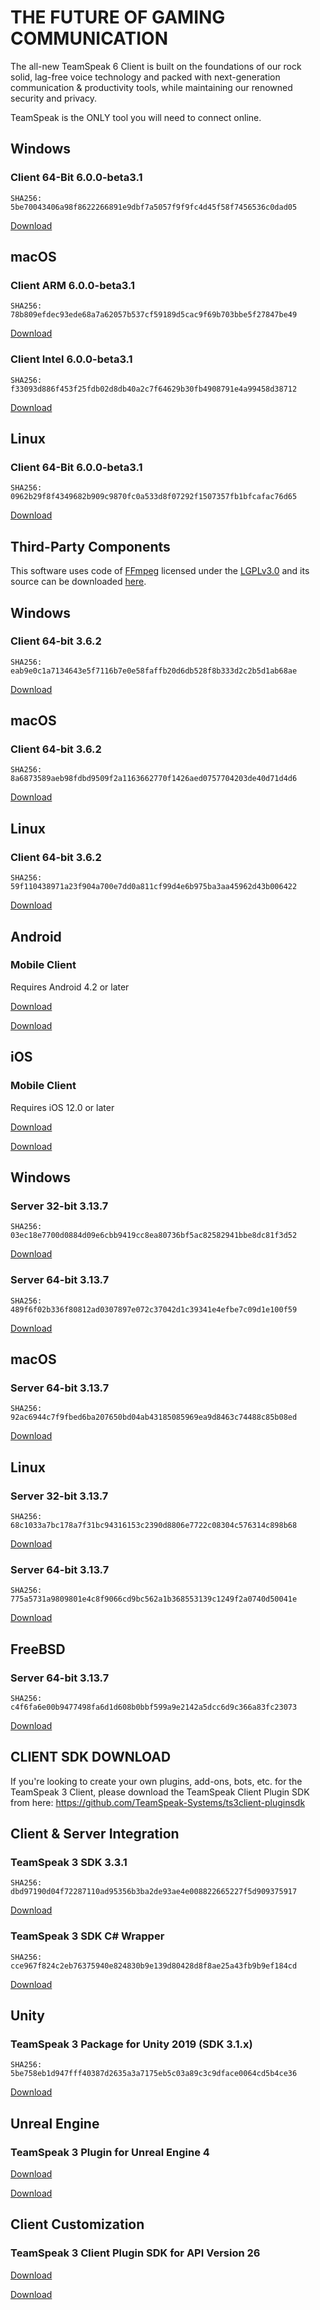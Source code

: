 THE FUTURE OF GAMING COMMUNICATION
==========

The all-new TeamSpeak 6 Client is built on the foundations of our rock solid, lag-free voice technology and packed with next-generation communication & productivity tools, while maintaining our renowned security and privacy.

TeamSpeak is the ONLY tool you will need to connect online.

 Windows
----------

###  Client 64-Bit  6.0.0-beta3.1  ###

```
SHA256: 5be70043406a98f8622266891e9dbf7a5057f9f9fc4d45f58f7456536c0dad05
```

[Download](https://files.teamspeak-services.com/pre_releases/client/6.0.0-beta3.1/teamspeak-client.msi)

 macOS
----------

###  Client ARM  6.0.0-beta3.1  ###

```
SHA256: 78b809efdec93ede68a7a62057b537cf59189d5cac9f69b703bbe5f27847be49
```

[Download](https://files.teamspeak-services.com/pre_releases/client/6.0.0-beta3.1/teamspeak-client-arm.dmg)

###  Client Intel  6.0.0-beta3.1  ###

```
SHA256: f33093d886f453f25fdb02d8db40a2c7f64629b30fb4908791e4a99458d38712
```

[Download](https://files.teamspeak-services.com/pre_releases/client/6.0.0-beta3.1/teamspeak-client-intel.dmg)

 Linux
----------

###  Client 64-Bit  6.0.0-beta3.1  ###

```
SHA256: 0962b29f8f4349682b909c9870fc0a533d8f07292f1507357fb1bfcafac76d65
```

[Download](https://files.teamspeak-services.com/pre_releases/client/6.0.0-beta3.1/teamspeak-client.tar.gz)

Third-Party Components
----------

 This software uses code of [FFmpeg](http://ffmpeg.org) licensed under the [LGPLv3.0](https://www.gnu.org/licenses/lgpl-3.0.en.html) and its source can be downloaded [here](https://github.com/teamspeak/conan-ffmpeg).

 Windows
----------

###  Client 64-bit  3.6.2  ###

```
SHA256: eab9e0c1a7134643e5f7116b7e0e58faffb20d6db528f8b333d2c2b5d1ab68ae
```

[Download](https://files.teamspeak-services.com/releases/client/3.6.2/TeamSpeak3-Client-win64-3.6.2.exe)

 macOS
----------

###  Client 64-bit  3.6.2  ###

```
SHA256: 8a6873589aeb98fdbd9509f2a1163662770f1426aed0757704203de40d71d4d6
```

[Download](https://files.teamspeak-services.com/releases/client/3.6.2/TeamSpeak3-Client-macosx-3.6.2.dmg)

 Linux
----------

###  Client 64-bit  3.6.2  ###

```
SHA256: 59f110438971a23f904a700e7dd0a811cf99d4e6b975ba3aa45962d43b006422
```

[Download](https://files.teamspeak-services.com/releases/client/3.6.2/TeamSpeak3-Client-linux_amd64-3.6.2.run)

 Android
----------

###  Mobile Client  ###

Requires Android 4.2 or later

[Download](https://play.google.com/store/apps/details?id=com.teamspeak.ts3client)

[Download](https://play.google.com/store/apps/details?id=com.teamspeak.ts3client)

 iOS
----------

###  Mobile Client  ###

Requires iOS 12.0 or later

[Download](https://itunes.apple.com/app/teamspeak-3/id577628510)

[Download](https://itunes.apple.com/app/teamspeak-3/id577628510)

 Windows
----------

###  Server 32-bit  3.13.7  ###

```
SHA256: 03ec18e7700d0884d09e6cbb9419cc8ea80736bf5ac82582941bbe8dc81f3d52
```

[Download](https://files.teamspeak-services.com/releases/server/3.13.7/teamspeak3-server_win32-3.13.7.zip)

###  Server 64-bit  3.13.7  ###

```
SHA256: 489f6f02b336f80812ad0307897e072c37042d1c39341e4efbe7c09d1e100f59
```

[Download](https://files.teamspeak-services.com/releases/server/3.13.7/teamspeak3-server_win64-3.13.7.zip)

 macOS
----------

###  Server 64-bit  3.13.7  ###

```
SHA256: 92ac6944c7f9fbed6ba207650bd04ab43185085969ea9d8463c74488c85b08ed
```

[Download](https://files.teamspeak-services.com/releases/server/3.13.7/teamspeak3-server_mac-3.13.7.zip)

 Linux
----------

###  Server 32-bit  3.13.7  ###

```
SHA256: 68c1033a7bc178a7f31bc94316153c2390d8806e7722c08304c576314c898b68
```

[Download](https://files.teamspeak-services.com/releases/server/3.13.7/teamspeak3-server_linux_x86-3.13.7.tar.bz2)

###  Server 64-bit  3.13.7  ###

```
SHA256: 775a5731a9809801e4c8f9066cd9bc562a1b368553139c1249f2a0740d50041e
```

[Download](https://files.teamspeak-services.com/releases/server/3.13.7/teamspeak3-server_linux_amd64-3.13.7.tar.bz2)

 FreeBSD
----------

###  Server 64-bit  3.13.7  ###

```
SHA256: c4f6fa6e00b9477498fa6d1d608b0bbf599a9e2142a5dcc6d9c366a83fc23073
```

[Download](https://files.teamspeak-services.com/releases/server/3.13.7/teamspeak3-server_freebsd_amd64-3.13.7.tar.bz2)

CLIENT SDK DOWNLOAD
----------

 If you're looking to create your own plugins, add-ons, bots, etc. for the TeamSpeak 3 Client, please download the TeamSpeak Client Plugin SDK from here:
<https://github.com/TeamSpeak-Systems/ts3client-pluginsdk>

 Client & Server Integration
----------

###  TeamSpeak 3 SDK  3.3.1  ###

```
SHA256: dbd97190d04f72287110ad95356b3ba2de93ae4e008822665227f5d909375917
```

[Download](https://files.teamspeak-services.com/releases/sdk/3.3.1/ts_sdk_3.3.1.zip)

###  TeamSpeak 3 SDK  C# Wrapper  ###

```
SHA256: cce967f824c2eb76375940e824830b9e139d80428d8f8ae25a43fb9b9ef184cd
```

[Download](https://files.teamspeak-services.com/releases/sdk/csharp_sdk/ts3_sdk_dotNet_0.2.zip)

 Unity
----------

###  TeamSpeak 3 Package  for Unity 2019 (SDK 3.1.x)  ###

```
SHA256: 5be758eb1d947fff40387d2635a3a7175eb5c03a89c3c9dface0064cd5b4ce36
```

[Download](https://files.teamspeak-services.com/releases/sdk/3.1.0/teamspeak_sdk_3.1.0_2020_10_29_Unity_2019.4.12f1.unitypackage)

 Unreal Engine
----------

###  TeamSpeak 3 Plugin  for Unreal Engine 4  ###

[Download](https://github.com/TeamSpeak-Systems/ts3_sdk_unreal_engine4)

[Download](https://github.com/TeamSpeak-Systems/ts3_sdk_unreal_engine4)

 Client Customization
----------

###  TeamSpeak 3 Client Plugin SDK  for API Version 26  ###

[Download](https://github.com/teamspeak/ts3client-pluginsdk)

[Download](https://github.com/teamspeak/ts3client-pluginsdk)
